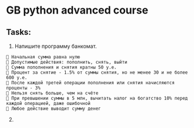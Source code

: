 # GB python advanced course

## Tasks: 
  1) Напишите программу банкомат.
  
    📌 Начальная сумма равна нулю
    📌 Допустимые действия: пополнить, снять, выйти
    📌 Сумма пополнения и снятия кратны 50 у.е.
    📌 Процент за снятие - 1.5% от суммы снятия, но не менее 30 и не более 600 у.е.
    📌 После каждой третей операции пополнения или снятия начисляются проценты - 3%
    📌 Нельзя снять больше, чем на счёте
    📌 При превышении суммы в 5 млн, вычитать налог на богатство 10% перед каждой операцией, даже ошибочной
    📌 Любое действие выводит сумму денег
  2) 
